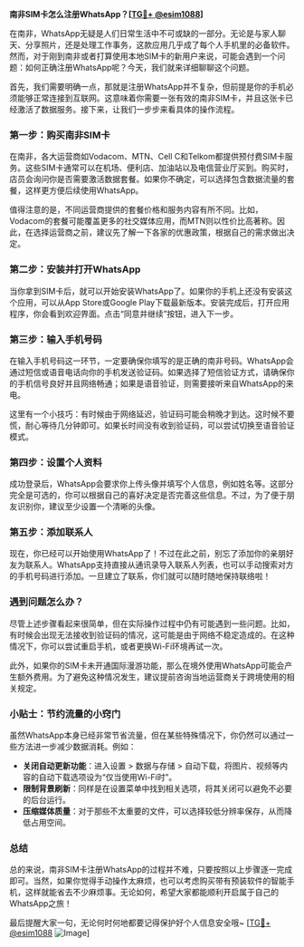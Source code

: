 **南非SIM卡怎么注册WhatsApp？[[TG💪+ @esim1088](https://t.me/s/esim1088)]**

在南非，WhatsApp无疑是人们日常生活中不可或缺的一部分。无论是与家人聊天、分享照片，还是处理工作事务，这款应用几乎成了每个人手机里的必备软件。然而，对于刚到南非或者打算使用本地SIM卡的新用户来说，可能会遇到一个问题：如何正确注册WhatsApp呢？今天，我们就来详细聊聊这个问题。

首先，我们需要明确一点，那就是注册WhatsApp并不复杂，但前提是你的手机必须能够正常连接到互联网。这意味着你需要一张有效的南非SIM卡，并且这张卡已经激活了数据服务。接下来，让我们一步步来看具体的操作流程。

### 第一步：购买南非SIM卡

在南非，各大运营商如Vodacom、MTN、Cell C和Telkom都提供预付费SIM卡服务。这些SIM卡通常可以在机场、便利店、加油站以及电信营业厅买到。购买时，店员会询问你是否需要激活数据套餐。如果你不确定，可以选择包含数据流量的套餐，这样更方便后续使用WhatsApp。

值得注意的是，不同运营商提供的套餐价格和服务内容有所不同。比如，Vodacom的套餐可能覆盖更多的社交媒体应用，而MTN则以性价比高著称。因此，在选择运营商之前，建议先了解一下各家的优惠政策，根据自己的需求做出决定。

### 第二步：安装并打开WhatsApp

当你拿到SIM卡后，就可以开始安装WhatsApp了。如果你的手机上还没有安装这个应用，可以从App Store或Google Play下载最新版本。安装完成后，打开应用程序，你会看到欢迎界面。点击“同意并继续”按钮，进入下一步。

### 第三步：输入手机号码

在输入手机号码这一环节，一定要确保你填写的是正确的南非号码。WhatsApp会通过短信或语音电话向你的手机发送验证码。如果选择了短信验证方式，请确保你的手机信号良好并且网络畅通；如果是语音验证，则需要接听来自WhatsApp的来电。

这里有一个小技巧：有时候由于网络延迟，验证码可能会稍晚才到达。这时候不要慌，耐心等待几分钟即可。如果长时间没有收到验证码，可以尝试切换至语音验证模式。

### 第四步：设置个人资料

成功登录后，WhatsApp会要求你上传头像并填写个人信息，例如姓名等。这部分完全是可选的，你可以根据自己的喜好决定是否完善这些信息。不过，为了便于朋友识别你，建议至少设置一个清晰的头像。

### 第五步：添加联系人

现在，你已经可以开始使用WhatsApp了！不过在此之前，别忘了添加你的亲朋好友为联系人。WhatsApp支持直接从通讯录导入联系人列表，也可以手动搜索对方的手机号码进行添加。一旦建立了联系，你们就可以随时随地保持联络啦！

### 遇到问题怎么办？

尽管上述步骤看起来很简单，但在实际操作过程中仍有可能遇到一些问题。比如，有时候会出现无法接收到验证码的情况，这可能是由于网络不稳定造成的。在这种情况下，你可以尝试重启手机，或者更换Wi-Fi环境再试一次。

此外，如果你的SIM卡未开通国际漫游功能，那么在境外使用WhatsApp可能会产生额外费用。为了避免这种情况发生，建议提前咨询当地运营商关于跨境使用的相关规定。

### 小贴士：节约流量的小窍门

虽然WhatsApp本身已经非常节省流量，但在某些特殊情况下，你仍然可以通过一些方法进一步减少数据消耗。例如：

- **关闭自动更新功能**：进入设置 > 数据与存储 > 自动下载，将图片、视频等内容的自动下载选项设为“仅当使用Wi-Fi时”。
- **限制背景刷新**：同样是在设置菜单中找到相关选项，将其关闭可以避免不必要的后台运行。
- **压缩媒体质量**：对于那些不太重要的文件，可以选择较低分辨率保存，从而降低占用空间。

### 总结

总的来说，南非SIM卡注册WhatsApp的过程并不难，只要按照以上步骤逐一完成即可。当然，如果你觉得手动操作太麻烦，也可以考虑购买带有预装软件的智能手机，这样就能省去不少麻烦事。无论如何，希望大家都能顺利开启属于自己的WhatsApp之旅！

最后提醒大家一句，无论何时何地都要记得保护好个人信息安全哦~ [[TG💪+ @esim1088](https://t.me/s/esim1088) ![Image](https://i.postimg.cc/4NQfJmqS/Snipaste-2025-05-13-00-14-12.png)]